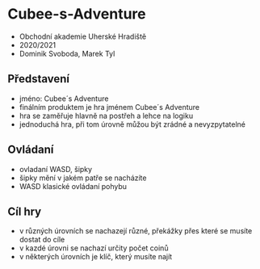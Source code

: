 # Cubee-s-Adventure

- Obchodní akademie Uherské Hradiště
- 2020/2021
- Dominik Svoboda, Marek Tyl

## Představení
- jméno: Cubee´s Adventure
- finálním produktem je hra jménem Cubee´s Adventure
- hra se zaměřuje hlavně na postřeh a lehce na logiku
- jednoduchá hra, při tom úrovně můžou být zrádné a nevyzpytatelné

## Ovládaní 
- ovladaní WASD, šipky
- šipky mění v jakém patře se nacházíte 
- WASD klasické ovládaní pohybu 

## Cíl hry
- v různých úrovních se nachazejí různé, překážky přes které se musíte dostat do cíle
- v kazdé úrovni se nachazí určity počet coinů
- v některých úrovních je klíč, který musíte najít
